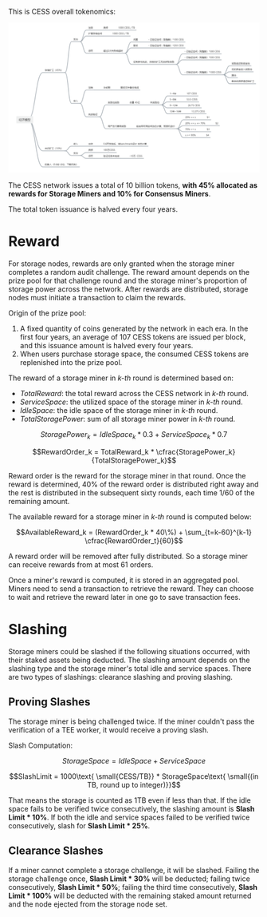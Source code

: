 This is CESS overall tokenomics:

![CESS Tokenomics](../assets/storage-node/reward/tokenomics-v1.png)

The CESS network issues a total of 10 billion tokens, **with 45% allocated as rewards for Storage Miners and 10% for Consensus Miners**.

The total token issuance is halved every four years.

# Reward

For storage nodes, rewards are only granted when the storage miner completes a random audit challenge. The reward amount depends on the prize pool for that challenge round and the storage miner's proportion of storage power across the network. After rewards are distributed, storage nodes must initiate a transaction to claim the rewards.

Origin of the prize pool:

1. A fixed quantity of coins generated by the network in each era. In the first four years, an average of 107 CESS tokens are issued per block, and this issuance amount is halved every four years.
2. When users purchase storage space, the consumed CESS tokens are replenished into the prize pool.

The reward of a storage miner in *k-th* round is determined based on:

- *TotalReward*: the total reward across the CESS network in *k-th* round.
- *ServiceSpace*: the utilized space of the storage miner in *k-th* round.
- *IdleSpace*: the idle space of the storage miner in *k-th* round.
- *TotalStoragePower*: sum of all storage miner power in *k-th* round.

$$StoragePower_k = IdleSpace_k * 0.3 + ServiceSpace_k * 0.7$$

$$RewardOrder_k = TotalReward_k * \cfrac{StoragePower_k}{TotalStoragePower_k}$$

Reward order is the reward for the storage miner in that round. Once the reward is determined, 40% of the reward order is distributed right away and the rest is distributed in the subsequent sixty rounds, each time 1/60 of the remaining amount.

The available reward for a storage miner in *k-th* round is computed below:

$$AvailableReward_k = (RewardOrder_k * 40\%) + \sum_{t=k-60}^{k-1} \cfrac{RewardOrder_t}{60}$$

A reward order will be removed after fully distributed. So a storage miner can receive rewards from at most 61 orders.

Once a miner's reward is computed, it is stored in an aggregated pool. Miners need to send a transaction to retrieve the reward. They can choose to wait and retrieve the reward later in one go to save transaction fees.

# Slashing

Storage miners could be slashed if the following situations occurred, with their staked assets being deducted. The slashing amount depends on the slashing type and the storage miner's total idle and service spaces. There are two types of slashings: clearance slashing and proving slashing.

## Proving Slashes

The storage miner is being challenged twice. If the miner couldn't pass the verification of a TEE worker, it would receive a proving slash.

Slash Computation:

$$StorageSpace = IdleSpace + ServiceSpace$$

$$SlashLimit = 1000\text{ \small{CESS/TB}} * StorageSpace\text{ \small{(in TB, round up to integer)}}$$

That means the storage is counted as 1TB even if less than that. If the idle space fails to be verified twice consecutively, the slashing amount is **Slash Limit * 10%**. If both the idle and service spaces failed to be verified twice consecutively, slash for **Slash Limit * 25%**.

## Clearance Slashes

If a miner cannot complete a storage challenge, it will be slashed. Failing the storage challenge once, **Slash Limit * 30%** will be deducted; failing twice consecutively, **Slash Limit * 50%**; failing the third time consecutively, **Slash Limit * 100%** will be deducted with the remaining staked amount returned and the node ejected from the storage node set.
